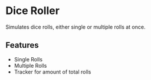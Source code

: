 # **Dice Roller**
Simulates dice rolls, either single or multiple rolls at once.
## **Features**
- Single Rolls
- Multiple Rolls
- Tracker for amount of total rolls
